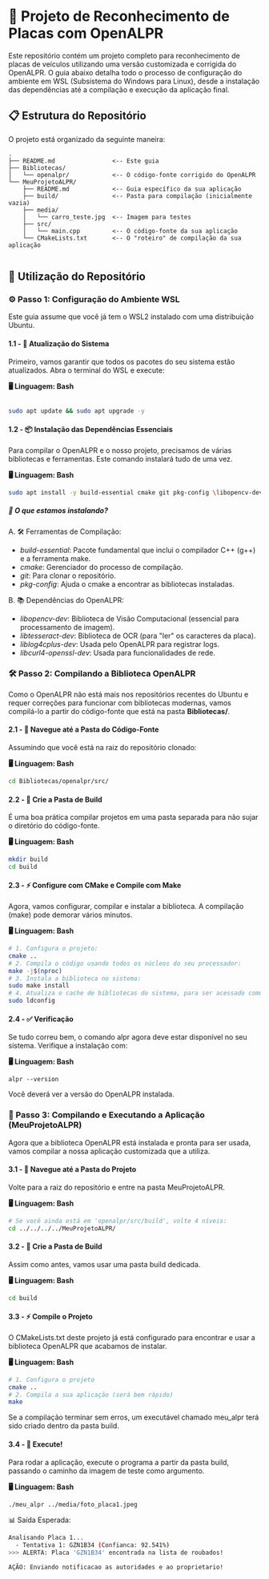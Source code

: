 # 🚗 Projeto de Reconhecimento de Placas com OpenALPR

Este repositório contém um projeto completo para reconhecimento de placas de veículos utilizando uma versão customizada e corrigida do OpenALPR. O guia abaixo detalha todo o processo de configuração do ambiente em WSL (Subsistema do Windows para Linux), desde a instalação das dependências até a compilação e execução da aplicação final.

## 📋 Estrutura do Repositório

O projeto está organizado da seguinte maneira:
```
.
├── README.md                <-- Este guia
├── Bibliotecas/
│   └── openalpr/            <-- O código-fonte corrigido do OpenALPR
└── MeuProjetoALPR/
    ├── README.md            <-- Guia específico da sua aplicação
    ├── build/               <-- Pasta para compilação (inicialmente vazia)
    ├── media/
    │   └── carro_teste.jpg  <-- Imagem para testes
    ├── src/
    │   └── main.cpp         <-- O código-fonte da sua aplicação
    └── CMakeLists.txt       <-- O "roteiro" de compilação da sua aplicação
	
```
## 🚀 Utilização do Repositório

### ⚙️ Passo 1: Configuração do Ambiente WSL
Este guia assume que você já tem o WSL2 instalado com uma distribuição Ubuntu.

#### 1.1 - 🔄 Atualização do Sistema
Primeiro, vamos garantir que todos os pacotes do seu sistema estão atualizados. Abra o terminal do WSL e execute:

**🖥️ Linguagem: Bash**
```Bash

sudo apt update && sudo apt upgrade -y

```

#### 1.2 - 📦 Instalação das Dependências Essenciais
Para compilar o OpenALPR e o nosso projeto, precisamos de várias bibliotecas e ferramentas. Este comando instalará tudo de uma vez.

**🖥️ Linguagem: Bash**
```Bash
sudo apt install -y build-essential cmake git pkg-config \libopencv-dev libtesseract-dev \liblog4cplus-dev libcurl4-openssl-dev
```
##### 🎯 O que estamos instalando?
A. 🛠️ Ferramentas de Compilação:

- *build-essential*: Pacote fundamental que inclui o compilador C++ (g++) e a ferramenta make.
- *cmake*: Gerenciador do processo de compilação.
- *git*: Para clonar o repositório.
- *pkg-config*: Ajuda o cmake a encontrar as bibliotecas instaladas.

B. 📚 Dependências do OpenALPR:

- *libopencv-dev*: Biblioteca de Visão Computacional (essencial para processamento de imagem).
- *libtesseract-dev*: Biblioteca de OCR (para "ler" os caracteres da placa).
- *liblog4cplus-dev*: Usada pelo OpenALPR para registrar logs.
- *libcurl4-openssl-dev*: Usada para funcionalidades de rede.

### 🛠️ Passo 2: Compilando a Biblioteca OpenALPR
Como o OpenALPR não está mais nos repositórios recentes do Ubuntu e requer correções para funcionar com bibliotecas modernas, vamos compilá-lo a partir do código-fonte que está na pasta **Bibliotecas/**.

#### 2.1 - 📁 Navegue até a Pasta do Código-Fonte
Assumindo que você está na raiz do repositório clonado:

**🖥️ Linguagem: Bash**
```Bash
cd Bibliotecas/openalpr/src/
```

#### 2.2 - 📂 Crie a Pasta de Build
É uma boa prática compilar projetos em uma pasta separada para não sujar o diretório do código-fonte.

**🖥️ Linguagem: Bash**
```Bash
mkdir build
cd build
```



#### 2.3 - ⚡ Configure com CMake e Compile com Make
Agora, vamos configurar, compilar e instalar a biblioteca. A compilação (make) pode demorar vários minutos.

**🖥️ Linguagem: Bash**
```Bash
# 1. Configura o projeto:
cmake ..
# 2. Compila o código usando todos os núcleos do seu processador:
make -j$(nproc)
# 3. Instala a biblioteca no sistema:
sudo make install
# 4. Atualiza o cache de bibliotecas do sistema, para ser acessado como função base:
sudo ldconfig
```
#### 2.4 - ✅ Verificação
Se tudo correu bem, o comando alpr agora deve estar disponível no seu sistema. Verifique a instalação com:

**🖥️ Linguagem: Bash**
```
alpr --version
```
Você deverá ver a versão do OpenALPR instalada.

### 🚀 Passo 3: Compilando e Executando a Aplicação (MeuProjetoALPR)
Agora que a biblioteca OpenALPR está instalada e pronta para ser usada, vamos compilar a nossa aplicação customizada que a utiliza.

#### 3.1 - 📁 Navegue até a Pasta do Projeto
Volte para a raiz do repositório e entre na pasta MeuProjetoALPR.

**🖥️ Linguagem: Bash**
```Bash
# Se você ainda está em 'openalpr/src/build', volte 4 níveis:
cd ../../../../MeuProjetoALPR/
```
#### 3.2 - 📂 Crie a Pasta de Build
Assim como antes, vamos usar uma pasta build dedicada.

**🖥️ Linguagem: Bash**
```Bash
cd build
```

#### 3.3 - ⚡ Compile o Projeto
O CMakeLists.txt deste projeto já está configurado para encontrar e usar a biblioteca OpenALPR que acabamos de instalar.

**🖥️ Linguagem: Bash**
```Bash
# 1. Configura o projeto
cmake ..
# 2. Compila a sua aplicação (será bem rápido)
make
```
Se a compilação terminar sem erros, um executável chamado meu_alpr terá sido criado dentro da pasta build.


#### 3.4 - 🎯 Execute!
Para rodar a aplicação, execute o programa a partir da pasta build, passando o caminho da imagem de teste como argumento.

**🖥️ Linguagem: Bash**
```Bash
./meu_alpr ../media/foto_placa1.jpeg
```

📊 Saída Esperada:
```Bash
Analisando Placa 1...
  - Tentativa 1: GZN1B34 (Confianca: 92.541%)
>>> ALERTA: Placa 'GZN1B34' encontrada na lista de roubados!

AÇÃO: Enviando notificacao as autoridades e ao proprietario!
```
